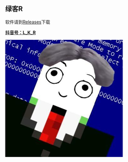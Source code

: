 ## 绿客R
 
 
 软件请到[Releases](https://github.com/LKRRR/LKRRR/releases)下载
 
 
**[抖音号：L_K_R](https://www.douyin.com/user/MS4wLjABAAAAjn3ggdPcN3v4zU5TkhlwUq2pdcIvAwl0Qix3p64qXdU)**


![这事一个一个一个一个头像啊啊啊啊啊](https://github.com/LKRRR/LKRRR/blob/main/TX2.0.png)
